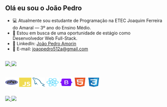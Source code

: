 ## Olá eu sou o João Pedro

- 💻 Atualmente sou estudante de Programação na ETEC Joaquim Ferreira do Amaral — 3º ano do Ensino Médio.
- 🚀 Estou em busca de uma oportunidade de estágio como Desenvolvedor Web Full-Stack.
- 👔 LinkedIn: <a href="https://www.linkedin.com/in/jo%C3%A3o-pedro-amorin/" target="_blank">João Pedro Amorin</a>
- 📧 E-mail: joaopedro512a@gmail.com

<br>

<div>
  <a href="https://beacons.ai/r">
    <img height="180em" src="https://github-readme-stats.vercel.app/api?username=JoaoPedro2dev&show_icons=false&theme=dracula&include_all_commits=true&count_private=true" />
    <img height="180em" src="https://github-readme-stats.vercel.app/api/top-langs/?username=JoaoPedro2dev&layout=compact&langs_count=16&theme=dracula" />
  </a>
</div>

<br>

<div style="display: inline-block"><br>
  <img align="center" alt="João-PHP" height="30" width="40" src="https://raw.githubusercontent.com/devicons/devicon/master/icons/php/php-original.svg">

  <img align="center" alt="João-Js" height="30" width="40" src="https://raw.githubusercontent.com/devicons/devicon/master/icons/javascript/javascript-plain.svg">

  <img align="center" alt="João-MySQL" height="30" width="40" src="https://raw.githubusercontent.com/devicons/devicon/master/icons/mysql/mysql-original.svg">

  <img align="center" alt="João-React" height="30" width="40" src="https://raw.githubusercontent.com/devicons/devicon/master/icons/react/react-original.svg">

  <img align="center" alt="João-Bootstrap" height="30" width="40" src="https://raw.githubusercontent.com/devicons/devicon/master/icons/bootstrap/bootstrap-original.svg">

  <img align="center" alt="João-HTML" height="30" width="40" src="https://raw.githubusercontent.com/devicons/devicon/master/icons/html5/html5-original.svg">

  <img align="center" alt="João-CSS" height="30" width="40" src="https://raw.githubusercontent.com/devicons/devicon/master/icons/css3/css3-original.svg">
</div>

##

<div>

  <a href="" target="_blank">
    <img src="https://img.shields.io/badge/-Gmail-%23333?style=for-the-badge&logo=gmail&logoColor=white" />
  </a>

  <a href="https://www.linkedin.com/in/jo%C3%A3o-pedro-amorin/" target="_blank">
    <img src="https://img.shields.io/badge/LinkedIn-0077B5?style=for-the-badge&logo=linkedin&logoColor=white" />
  </a>

</div>

